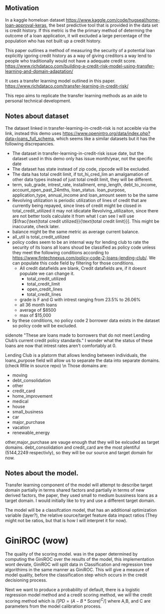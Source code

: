 ## Motivation
In a kaggle homeloan dataset https://www.kaggle.com/code/hugseal/home-loan-approval-keras,
the best predictive tool that is provided in the data set is credit history. If this metric is the the primary method of determing the outcome of a loan application, it will excluded a large percentage of the population who has not built up a credit history.

This paper outlines a method of measuring the security of a potential loan explicitly igoring credit history as a way of giving creditors a way lend to people who traditionally would not have a adequate credit score.
https://www.richdataco.com/building-a-credit-risk-model-using-transfer-learning-and-domain-adaptation/

It uses a transfer learning model outlined in this paper.
https://www.richdataco.com/transfer-learning-in-credit-risk/

This repo aims to replicate the transfer learning methods as an aide to personal technical development.


## Notes about dataset
The dataset linked in transfer-learning-in-credit-risk is not acceible via the link, instead this demo uses https://www.openintro.org/data/index.php?data=loans_full_schema, which seems like a similar datasets but it has the following discrepancies.

- The dataset in transfer-learning-in-credit-risk issue date, but the dataset used in this demo only has issue month/year, not the specific date
- The dataset has state instead of zip code, zipcode will be excluded.
- The data has total credit limit, if tot_hi_cred_lim an amalgamation of other data types instead of just total credit limit, they will be different.
- term, sub_grade, intrest_rate, installment, emp_length, debt_to_income, account_open_past_24mths, loan_status. loan_purpose, application_type, annual_income and loan_amount seem to be the same
- Revolving utilization is periodic utilization of lines of credit that are currently being repayed, since lines of credit might be closed in total_credit_utilized it may not idicatate Revolving_utilizaiton, since there are not better tools calculate it from what I can see I will use \[$\frac{\text{total credit utilized}}{\text{total credit limit}}]. This might be inaccurate, check later.
- balance might be the same metric as average current balance.
- all_util is total_credit_utilized
- policy codes seem to be an internal way for lending club to rate the security of its loans all loans shoud be classified as policy code unless they meet the following conditions according to https://www.fintechnexus.com/policy-code-2-loans-lending-club/. We can populate this code field by filtering for those conditions.
    - All credit datafields are blank, Credit datafields are, if it doesnt populate we can change it. 
        - total_credit_utilized
        - total_credit_limit
        - open_credit_lines
        - total_credit_lines
    - grade is F and G with intrest ranging from 23.5% to 26.06%
    - all 36 month loans
    - average of $8500
    - max of $15,000
- by these conditions, no policy code 2 borrower data exists in the dataset so policy code will be excluded.

sidenote "These are loans made to borrowers that do not meet Lending Club’s current credit policy standards." I wonder what the status of these loans are now that intrest rates aren't comfortably at 0.


Lending Club is a platorm that allows lending between individuals, the loans_purpose field will allow us to separate the data into separate domains.(check Rfile in source repo)
\n
Those domains are:
- moving
- debt_consolidation
- other
- credit_card
- home_improvement
- medical
- house
- small_business
- car
- major_purchase
- vacation
- renewable_energy

other,major_purchase are vauge enough that they will be exlcuded as target domains.
debt_consolidation and credit_card are the most plentiful (5144,2249 respectivly), so they will be our source and target domain for now.


## Notes about the model.
Transfer learning component of the model will attempt to describe target domain partially in terms shared factors and partially in terms of new derived factors, the paper, they used small to medium bussiness loans as a target domain. I would initially like to try and use a different target domain.

The model will be a classifcation model, that has an additional optimization variable (layer?), the relative source/target feature data impact ratios (They might not be ratios, but that is how I will interpret it for now).

# GiniROC (wow)
The quality of the scoring model. was in the paper determined by computing the GiniROC over the results of the model, this implementation wont deviate, GiniROC will split data in Classification and regression tree algorithims in the same manner as GiniROC. This will give a measure of model quality, before the classification step which occurs in the credit decisioning process.

Next we want to produce a probability of default, there is a logistic regression model method and a credit scoring method, we will the credit scoring method which is /[$PD=(A-B*\text{Score})^C$/] where A,B, and C are parameters from the model calibration process.


